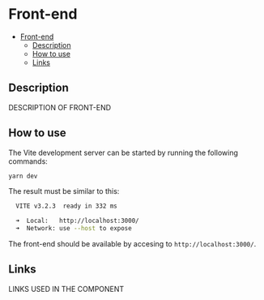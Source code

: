 # Front-end

<!-- TOC depthfrom:2 -->

- [Front-end](#front-end)
  - [Description](#description)
  - [How to use](#how-to-use)
  - [Links](#links)

<!-- /TOC -->

## Description

DESCRIPTION OF FRONT-END

## How to use

The Vite development server can be started by running the following commands:
```sh
yarn dev
```
The result must be similar to this:
```sh
  VITE v3.2.3  ready in 332 ms

  ➜  Local:   http://localhost:3000/
  ➜  Network: use --host to expose
```
The front-end should be available by accesing to `http://localhost:3000/`.

## Links

LINKS USED IN THE COMPONENT